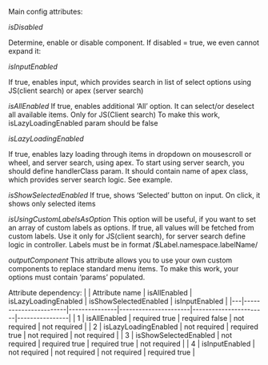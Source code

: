 Main config attributes:

*isDisabled*

Determine, enable or disable component. If disabled = true, we even cannot expand it:
 
*isInputEnabled*

If true, enables input, which provides search in list of select options using JS(client search) or apex (server search)

*isAllEnabled*
If true, enables additional  ‘All’ option. It can select/or deselect all available items. Only for JS(Client search)
To make this work, isLazyLoadingEnabled param should be false

*isLazyLoadingEnabled*

If true, enables lazy loading through items in dropdown on mousescroll or wheel, and server search, using apex. 
To start using server search, you should define handlerClass param. 
It should contain name of apex class, which provides server search logic.
See example.

*isShowSelectedEnabled*
If true, shows ‘Selected’ button on input. 
On click, it shows only selected items

*isUsingCustomLabelsAsOption*
This option will be useful, if you want to set an array of custom labels as options. If true, all values will be fetched from custom labels. 
Use it only for JS(client search), for server search define logic in controller.
Labels must be in format /$Label.namespace.labelName/

*outputComponent*
This attribute allows you to use your own custom components to replace standard menu items.
To make this work, your options must contain ‘params’ populated.

Attribute dependency:
|   | Attribute name        | isAllEnabled  | isLazyLoadingEnabled | isShowSelectedEnabled | isInputEnabled |
|---|-----------------------|---------------|----------------------|-----------------------|----------------|
| 1 | isAllEnabled          | required true | required false       | not required          | not required   |
| 2 | isLazyLoadingEnabled  | not required  | required true        | not required          | not required   |
| 3 | isShowSelectedEnabled | not required  | required true        | required true         | not required   |
| 4 | isInputEnabled        | not required  | not required         | not required          | required true  |

